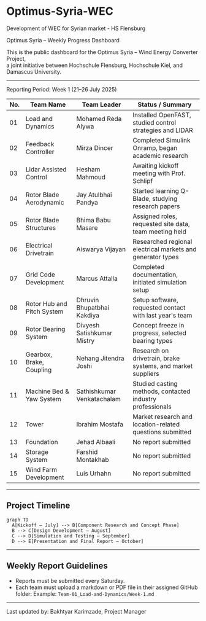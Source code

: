 # Optimus-Syria-WEC
Development of WEC for Syrian market - HS Flensburg


Optimus Syria – Weekly Progress Dashboard

This is the public dashboard for the Optimus Syria – Wind Energy Converter Project,  
a joint initiative between Hochschule Flensburg, Hochschule Kiel, and Damascus University.

---

Reporting Period: Week 1 (21–26 July 2025)

| No. | Team Name                    | Team Leader                        | Status / Summary                                                   |
|-----|------------------------------|-------------------------------------|---------------------------------------------------------------------|
| 01  | Load and Dynamics            | Mohamed Reda Alywa                 | Installed OpenFAST, studied control strategies and LIDAR           |
| 02  | Feedback Controller          | Mirza Dincer                       | Completed Simulink Onramp, began academic research                 |
| 03  | Lidar Assisted Control       | Hesham Mahmoud                     | Awaiting kickoff meeting with Prof. Schlipf                        |
| 04  | Rotor Blade Aerodynamic      | Jay Atulbhai Pandya                | Started learning Q-Blade, studying research papers                 |
| 05  | Rotor Blade Structures       | Bhima Babu Masare                  | Assigned roles, requested site data, team meeting held             |
| 06  | Electrical Drivetrain        | Aiswarya Vijayan                   | Researched regional electrical markets and generator types         |
| 07  | Grid Code Development        | Marcus Attalla                     | Completed documentation, initiated simulation setup                |
| 08  | Rotor Hub and Pitch System   | Dhruvin Bhupatbhai Kakdiya         | Setup software, requested contact with last year's team            |
| 09  | Rotor Bearing System         | Divyesh Satishkumar Mistry         | Concept freeze in progress, selected bearing types                 |
| 10  | Gearbox, Brake, Coupling     | Nehang Jitendra Joshi              | Research on drivetrain, brake systems, and market suppliers        |
| 11  | Machine Bed & Yaw System     | Sathishkumar Venkatachalam         | Studied casting methods, contacted industry professionals          |
| 12  | Tower                        | Ibrahim Mostafa                    | Market research and location-related questions submitted           |
| 13  | Foundation                   | Jehad Albaali                      | No report submitted                                                |
| 14  | Storage System               | Farshid Montakhab                  | No report submitted                                                |
| 15  | Wind Farm Development        | Luis Urhahn                        | No report submitted                                                |

---

## Project Timeline

```mermaid
graph TD
  A[Kickoff – July] --> B[Component Research and Concept Phase]
  B --> C[Design Development – August]
  C --> D[Simulation and Testing – September]
  D --> E[Presentation and Final Report – October]
```

---

## Weekly Report Guidelines

- Reports must be submitted every Saturday.
- Each team must upload a markdown or PDF file in their assigned GitHub folder:
  Example: `Team-01_Load-and-Dynamics/Week-1.md`

---

Last updated by: Bakhtyar Karimzade, Project Manager
